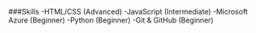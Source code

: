 ###Skills
-HTML/CSS (Advanced)
-JavaScript (Intermediate)
-Microsoft Azure (Beginner)
-Python (Beginner)
-Git & GitHub (Beginner)
